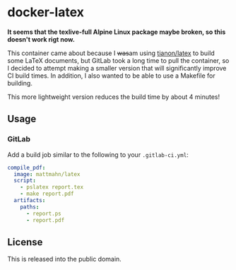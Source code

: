 # docker-latex

**It seems that the texlive-full Alpine Linux package maybe broken, so this
doesn't work rigt now.**

This container came about because I ~~was~~am using [tianon/latex][] to build some
LaTeX documents, but GitLab took a long time to pull the container, so I decided
to attempt making a smaller version that will significantly improve CI build
times. In addition, I also wanted to be able to use a Makefile for building.

This more lightweight version reduces the build time by about 4 minutes!


## Usage

### GitLab

Add a build job similar to the following to your `.gitlab-ci.yml`:
```yaml
compile_pdf:
  image: mattmahn/latex
  script:
    - pslatex report.tex
    - make report.pdf
  artifacts:
    paths:
      - report.ps
      - report.pdf
```


## License

This is released into the public domain.


[tianon/latex]: https://hub.docker.com/r/tianon/latex/

